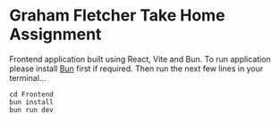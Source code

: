 # Graham Fletcher Take Home Assignment

Frontend application built using React, Vite and Bun.
To run application please install [Bun](https://bun.sh/docs/installation) first if required.
Then run the next few lines in your terminal...

```
cd Frontend
bun install
bun run dev
```
